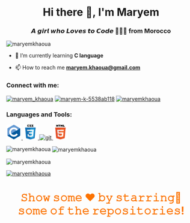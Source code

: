 <h1 align="center">Hi there 👋, I'm Maryem</h1>
<h3 align="center">𝘼 𝙜𝙞𝙧𝙡 𝙬𝙝𝙤 𝙇𝙤𝙫𝙚𝙨 𝙩𝙤 𝘾𝙤𝙙𝙚 👩🏻‍💻 from Morocco</h3>

<p align="left"> <img src="https://komarev.com/ghpvc/?username=maryemkhaoua&label=Profile%20views&color=0e75b6&style=flat" alt="maryemkhaoua" /> </p>



- 🌱 I’m currently learning **C language**

- 📫 How to reach me **maryem.khaoua@gmail.com**

<h3 align="left">Connect with me:</h3>
<p align="left">
<a href="https://twitter.com/maryem_khaoua" target="blank"><img align="center" src="https://raw.githubusercontent.com/rahuldkjain/github-profile-readme-generator/master/src/images/icons/Social/twitter.svg" alt="maryem_khaoua" height="30" width="40" /></a>
<a href="https://linkedin.com/in/maryem-k-5538ab118" target="blank"><img align="center" src="https://raw.githubusercontent.com/rahuldkjain/github-profile-readme-generator/master/src/images/icons/Social/linked-in-alt.svg" alt="maryem-k-5538ab118" height="30" width="40" /></a>
<a href="https://instagram.com/maryemkhaoua" target="blank"><img align="center" src="https://raw.githubusercontent.com/rahuldkjain/github-profile-readme-generator/master/src/images/icons/Social/instagram.svg" alt="maryemkhaoua" height="30" width="40" /></a>
</p>

<h3 align="left">Languages and Tools:</h3>
<p align="left"> <a href="https://www.cprogramming.com/" target="_blank" rel="noreferrer"> <img src="https://raw.githubusercontent.com/devicons/devicon/master/icons/c/c-original.svg" alt="c" width="40" height="40"/> </a> <a href="https://www.w3schools.com/css/" target="_blank" rel="noreferrer"> <img src="https://raw.githubusercontent.com/devicons/devicon/master/icons/css3/css3-original-wordmark.svg" alt="css3" width="40" height="40"/> </a> <a href="https://git-scm.com/" target="_blank" rel="noreferrer"> <img src="https://www.vectorlogo.zone/logos/git-scm/git-scm-icon.svg" alt="git" width="40" height="40"/> </a> <a href="https://www.w3.org/html/" target="_blank" rel="noreferrer"> <img src="https://raw.githubusercontent.com/devicons/devicon/master/icons/html5/html5-original-wordmark.svg" alt="html5" width="40" height="40"/> </a> </p>

<p><img align="left" src="https://github-readme-stats.vercel.app/api/top-langs?username=maryemkhaoua&show_icons=true&locale=en&layout=compact" alt="maryemkhaoua" /></p>

<p>&nbsp;<img align="center" src="https://github-readme-stats.vercel.app/api?username=maryemkhaoua&show_icons=true&locale=en" alt="maryemkhaoua" /></p>

<p><img align="center" src="https://github-readme-streak-stats.herokuapp.com/?user=maryemkhaoua&" alt="maryemkhaoua" /></p>
<p align="left"> <a href="https://github.com/ryo-ma/github-profile-trophy"><img src="https://github-profile-trophy.vercel.app/?username=maryemkhaoua" alt="maryemkhaoua" /></a> </p>

<h1 align="center" style="color:#FC7300;">𝚂𝚑𝚘𝚠 𝚜𝚘𝚖𝚎 ❤️ 𝚋𝚢 𝚜𝚝𝚊𝚛𝚛𝚒𝚗𝚐🌟 𝚜𝚘𝚖𝚎 𝚘𝚏 𝚝𝚑𝚎 𝚛𝚎𝚙𝚘𝚜𝚒𝚝𝚘𝚛𝚒𝚎𝚜!</h1>
